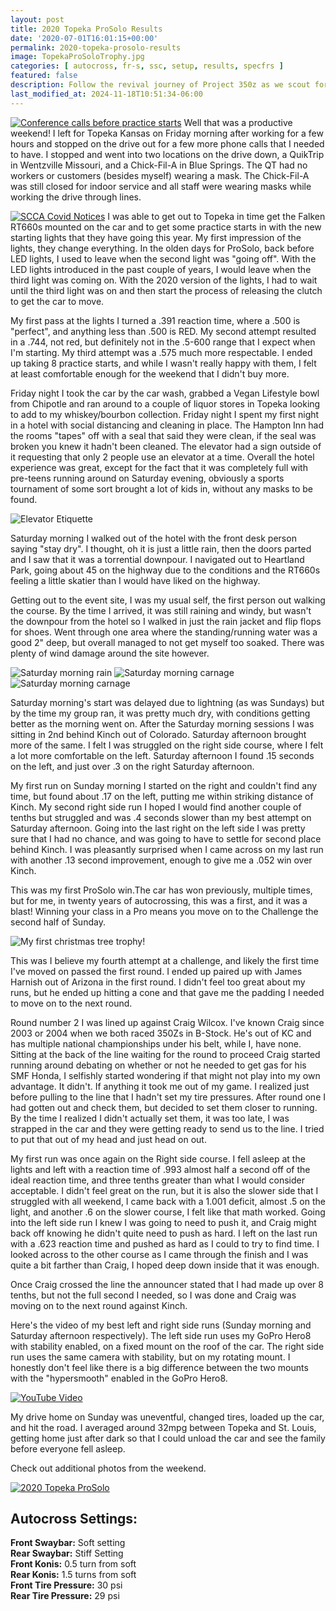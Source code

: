 ```yaml
---
layout: post
title: 2020 Topeka ProSolo Results
date: '2020-07-01T16:01:15+00:00'
permalink: 2020-topeka-prosolo-results
image: TopekaProSoloTrophy.jpg
categories: [ autocross, fr-s, ssc, setup, results, specfrs ]
featured: false
description: Follow the revival journey of Project 350z as we scout for a lower mileage, manual transmission model, closest to St. Louis.
last_modified_at: 2024-11-18T10:51:34-06:00
---
```


[![Conference calls before practice starts](https://live.staticflickr.com/65535/50063439002_ae51b1e02e_m.jpg)](https://www.flickr.com/photos/chammond/50063439002/in/dateposted/ "Conference calls before practice starts")
Well that was a productive weekend! I left for Topeka Kansas on Friday morning after working for a few hours and stopped on the drive out for a few more phone calls that I needed to have. I stopped and went into two locations on the drive down, a QuikTrip in Wentzville Missouri, and a Chick-Fil-A in Blue Springs. The QT had no workers or customers (besides myself) wearing a mask. The Chick-Fil-A was still closed for indoor service and all staff were wearing masks while working the drive through lines.

[![SCCA Covid Notices](https://live.staticflickr.com/65535/50062623953_55de655c1b_q.jpg)](https://www.flickr.com/photos/chammond/50062623953/in/photostream/ "SCCA Covid Notices")
I was able to get out to Topeka in time get the Falken RT660s mounted on the car and to get some practice starts in with the new starting lights that they have going this year. My first impression of the lights, they change everything. In the olden days for ProSolo, back before LED lights, I used to leave when the second light was "going off". With the LED lights introduced in the past couple of years, I would leave when the third light was coming on. With the 2020 version of the lights, I had to wait until the third light was on and then start the process of releasing the clutch to get the car to move.

My first pass at the lights I turned a .391 reaction time, where a .500 is "perfect", and anything less than .500 is RED. My second attempt resulted in a .744, not red, but definitely not in the .5-600 range that I expect when I'm starting. My third attempt was a .575 much more respectable. I ended up taking 8 practice starts, and while I wasn't really happy with them, I felt at least comfortable enough for the weekend that I didn't buy more.

Friday night I took the car by the car wash, grabbed a Vegan Lifestyle bowl from Chipotle and ran around to a couple of liquor stores in Topeka looking to add to my whiskey/bourbon collection. Friday night I spent my first night in a hotel with social distancing and cleaning in place. The Hampton Inn had the rooms "tapes" off with a seal that said they were clean, if the seal was broken you knew it hadn't been cleaned. The elevator had a sign outside of it requesting that only 2 people use an elevator at a time. Overall the hotel experience was great, except for the fact that it was completely full with pre-teens running around on Saturday evening, obviously a sports tournament of some sort brought a lot of kids in, without any masks to be found.

![Elevator Etiquette](https://live.staticflickr.com/65535/50063439742_606cb2d0b6_q.jpg "Elevator Etiquette")

Saturday morning I walked out of the hotel with the front desk person saying "stay dry". I thought, oh it is just a little rain, then the doors parted and I saw that it was a torrential downpour. I navigated out to Heartland Park, going about 45 on the highway due to the conditions and the RT660s feeling a little skatier than I would have liked on the highway.

Getting out to the event site, I was my usual self, the first person out walking the course. By the time I arrived, it was still raining and windy, but wasn't the downpour from the hotel so I walked in just the rain jacket and flip flops for shoes. Went through one area where the standing/running water was a good 2" deep, but overall managed to not get myself too soaked. There was plenty of wind damage around the site however.

![Saturday morning rain](https://live.staticflickr.com/65535/50063441072_303dbf889f_q.jpg "Saturday morning rain")
![Saturday morning carnage](https://live.staticflickr.com/65535/50062625818_81f98a1849_q.jpg "Saturday morning carnage")
![Saturday morning carnage](https://live.staticflickr.com/65535/50063184026_1debc7c863_q.jpg "Saturday morning carnage")

Saturday morning's start was delayed due to lightning (as was Sundays) but by the time my group ran, it was pretty much dry, with conditions getting better as the morning went on. After the Saturday morning sessions I was sitting in 2nd behind Kinch out of Colorado. Saturday afternoon brought more of the same. I felt I was struggled on the right side course, where I felt a lot more comfortable on the left. Saturday afternoon I found .15 seconds on the left, and just over .3 on the right Saturday afternoon.

My first run on Sunday morning I started on the right and couldn't find any time, but found about .17 on the left, putting me within striking distance of Kinch. My second right side run I hoped I would find another couple of tenths but struggled and was .4 seconds slower than my best attempt on Saturday afternoon. Going into the last right on the left side I was pretty sure that I had no chance, and was going to have to settle for second place behind Kinch. I was pleasantly surprised when I came across on my last run with another .13 second improvement, enough to give me a .052 win over Kinch.

This was my first ProSolo win.The car has won previously, multiple times, but for me, in twenty years of autocrossing, this was a first, and it was a blast! Winning your class in a Pro means you move on to the Challenge the second half of Sunday.

![My first christmas tree trophy!](https://live.staticflickr.com/65535/50063446212_73b19056a6_z.jpg "My first christmas tree trophy!")

This was I believe my fourth attempt at a challenge, and likely the first time I've moved on passed the first round. I ended up paired up with James Harnish out of Arizona in the first round. I didn't feel too great about my runs, but he ended up hitting a cone and that gave me the padding I needed to move on to the next round.

Round number 2 I was lined up against Craig Wilcox. I've known Craig since 2003 or 2004 when we both raced 350Zs in B-Stock. He's out of KC and has multiple national championships under his belt, while I, have none. Sitting at the back of the line waiting for the round to proceed Craig started running around debating on whether or not he needed to get gas for his SMF Honda, I selfishly started wondering if that might not play into my own advantage. It didn't. If anything it took me out of my game. I realized just before pulling to the line that I hadn't set my tire pressures. After round one I had gotten out and check them, but decided to set them closer to running. By the time I realized I didn't actually set them, it was too late, I was strapped in the car and they were getting ready to send us to the line. I tried to put that out of my head and just head on out.

My first run was once again on the Right side course. I fell asleep at the lights and left with a reaction time of .993 almost half a second off of the ideal reaction time, and three tenths greater than what I would consider acceptable. I didn't feel great on the run, but it is also the slower side that I struggled with all weekend, I came back with a 1.001 deficit, almost .5 on the light, and another .6 on the slower course, I felt like that math worked. Going into the left side run I knew I was going to need to push it, and Craig might back off knowing he didn't quite need to push as hard. I left on the last run with a .623 reaction time and pushed as hard as I could to try to find time. I looked across to the other course as I came through the finish and I was quite a bit farther than Craig, I hoped deep down inside that it was enough.

Once Craig crossed the line the announcer stated that I had made up over 8 tenths, but not the full second I needed, so I was done and Craig was moving on to the next round against Kinch.

Here's the video of my best left and right side runs (Sunday morning and Saturday afternoon respectively). The left side run uses my GoPro Hero8 with stability enabled, on a fixed mount on the roof of the car. The right side run uses the same camera with stability, but on my rotating mount. I honestly don't feel like there is a big difference between the two mounts with the "hypersmooth" enabled in the GoPro Hero8.

[![YouTube Video](https://www.youtube.com/embed/ZZk2lKqEbd0)](https://www.youtube.com/embed/ZZk2lKqEbd0)

My drive home on Sunday was uneventful, changed tires, loaded up the car, and hit the road. I averaged around 32mpg between Topeka and St. Louis, getting home just after dark so that I could unload the car and see the family before everyone fell asleep.

Check out additional photos from the weekend.

[![2020 Topeka ProSolo](https://live.staticflickr.com/65535/50063439002_ae51b1e02e_z.jpg)](https://www.flickr.com/photos/chammond/albums/72157714923533618 "2020 Topeka ProSolo")

## Autocross Settings:
**Front Swaybar:** Soft setting  
**Rear Swaybar:** Stiff Setting  
**Front Konis:** 0.5 turn from soft  
**Rear Konis:** 1.5 turns from soft  
**Front Tire Pressure:** 30 psi  
**Rear Tire Pressure:** 29 psi


